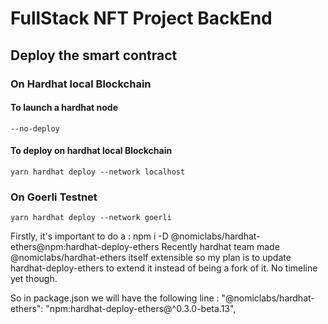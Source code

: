 # FullStack NFT Project BackEnd

## Deploy the smart contract

### On Hardhat local Blockchain

#### To launch a hardhat node
```
--no-deploy
```
#### To deploy on hardhat local Blockchain
```
yarn hardhat deploy --network localhost
```
### On Goerli Testnet
```
yarn hardhat deploy --network goerli
```

Firstly, it's important to do a :
npm i -D @nomiclabs/hardhat-ethers@npm:hardhat-deploy-ethers
Recently hardhat team made @nomiclabs/hardhat-ethers itself extensible so my plan is to update hardhat-deploy-ethers to extend it instead of being a fork of it. No timeline yet though.

So in package.json we will have the following line : 
"@nomiclabs/hardhat-ethers": "npm:hardhat-deploy-ethers@^0.3.0-beta.13",